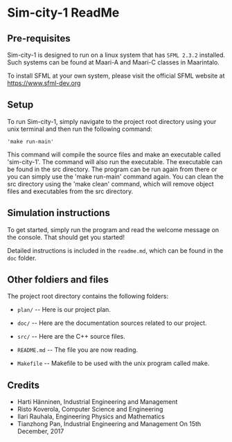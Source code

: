 # Sim-city-1 ReadMe

## Pre-requisites

Sim-city-1 is designed to run on a linux system that has `SFML 2.3.2` installed.
Such systems can be found at Maari-A and Maari-C classes in Maarintalo.

To install SFML at your own system, please visit the official SFML website at
https://www.sfml-dev.org

## Setup

To run Sim-city-1, simply navigate to the project root directory using your unix terminal and then
run the following command:

	'make run-main'

This command will compile the source files and make an executable called 'sim-city-1'. The command will also
run the executable. The executable can be found in the src directory. The program can be run again from
there or you can simply use the 'make run-main' command again. You can clean the src directory using the 'make clean'
command, which will remove object files and executables from the src directory.

## Simulation instructions

To get started, simply run the program and read the welcome message on the console. That should get you started!

Detailed instructions is included in the `readme.md`, which can be found in the `doc` folder.

## Other foldiers and files

The project root directory contains the following folders:

  * `plan/` -- Here is our project plan.

  * `doc/` -- Here are the documentation sources related to our project.

  * `src/` -- Here are the C++ source files.

  * `README.md` -- The file you are now reading.

  * `Makefile`	-- Makefile to be used with the unix program called make.
  
## Credits
- Harti Hänninen, Industrial Engineering and Management
- Risto Koverola, Computer Science and Engineering
- Ilari Rauhala, Engineering Physics and Mathematics
- Tianzhong Pan, Industrial Engineering and Management
On 15th December, 2017